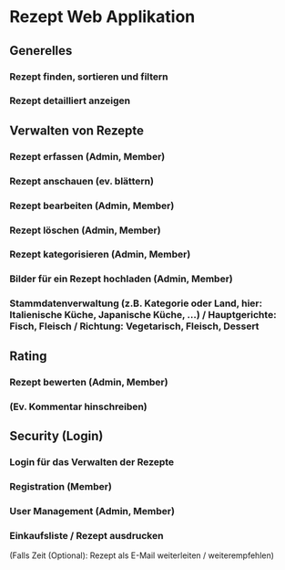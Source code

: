 # Rezept Web Applikation

## Generelles

### Rezept finden, sortieren und filtern
### Rezept detailliert anzeigen

## Verwalten von Rezepte

### Rezept erfassen (Admin, Member)
### Rezept anschauen (ev. blättern)
### Rezept bearbeiten (Admin, Member)
### Rezept löschen (Admin, Member)
### Rezept kategorisieren (Admin, Member)
### Bilder für ein Rezept hochladen (Admin, Member)

### Stammdatenverwaltung (z.B. Kategorie oder Land, hier: Italienische Küche, Japanische Küche, ...) / Hauptgerichte: Fisch, Fleisch / Richtung: Vegetarisch, Fleisch, Dessert

## Rating
### Rezept bewerten (Admin, Member)

### (Ev. Kommentar hinschreiben)

## Security (Login)

### Login für das Verwalten der Rezepte
### Registration (Member)
### User Management (Admin, Member)

### Einkaufsliste / Rezept ausdrucken

(Falls Zeit (Optional): Rezept als E-Mail weiterleiten / weiterempfehlen)
